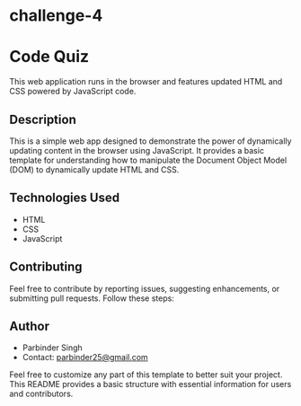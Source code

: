 # challenge-4
# Code Quiz
This web application runs in the browser and features  updated HTML and CSS powered by JavaScript code.


## Description
This is a simple web app designed to demonstrate the power of dynamically updating content in the browser using JavaScript. It provides a basic template for understanding how to manipulate the Document Object Model (DOM) to dynamically update HTML and CSS.


## Technologies Used
- HTML
- CSS
- JavaScript


## Contributing
Feel free to contribute by reporting issues, suggesting enhancements, or submitting pull requests. Follow these steps:


## Author
- Parbinder Singh
- Contact: parbinder25@gmail.com


Feel free to customize any part of this template to better suit your project. This README provides a basic structure with essential information for users and contributors.
